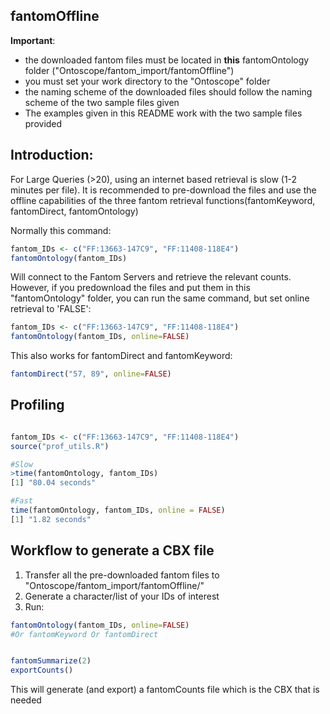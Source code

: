﻿## fantomOffline

**Important**:
 - the downloaded fantom files must be located in **this** fantomOntology folder ("Ontoscope/fantom_import/fantomOffline")
 - you must set your work directory to the "Ontoscope" folder
 - the naming scheme of the downloaded files should follow the naming scheme of the two sample files given
 - The examples given in this README work with the two sample files provided

Introduction:
-------------
For Large Queries (>20), using an internet based retrieval is slow (1-2 minutes per file). It is recommended to pre-download the files and use the offline capabilities of the three fantom retrieval functions(fantomKeyword, fantomDirect, fantomOntology)

Normally this command:

```r
fantom_IDs <- c("FF:13663-147C9", "FF:11408-118E4")
fantomOntology(fantom_IDs)
```

Will connect to the Fantom Servers and retrieve the relevant counts. However, if you predownload the files and put them in this "fantomOntology" folder, you can run the same command, but set online retrieval to 'FALSE':


```r
fantom_IDs <- c("FF:13663-147C9", "FF:11408-118E4")
fantomOntology(fantom_IDs, online=FALSE)
```

This also works for fantomDirect and fantomKeyword:

```r
fantomDirect("57, 89", online=FALSE)
```


Profiling
---------

```r

fantom_IDs <- c("FF:13663-147C9", "FF:11408-118E4")
source("prof_utils.R")

#Slow
>time(fantomOntology, fantom_IDs)
[1] "80.04 seconds"

#Fast
time(fantomOntology, fantom_IDs, online = FALSE)
[1] "1.82 seconds"

```

Workflow to generate a CBX file
-------------

1. Transfer all the pre-downloaded fantom files to "Ontoscope/fantom_import/fantomOffline/"
2. Generate a character/list of your IDs of interest
3. Run:

```r
fantomOntology(fantom_IDs, online=FALSE)
#Or fantomKeyword Or fantomDirect


fantomSummarize(2)
exportCounts()
```

This will generate (and export) a fantomCounts file which is the CBX that is needed
